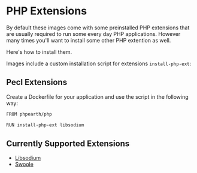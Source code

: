# PHP Extensions

By default these images come with some preinstalled PHP extensions that are usually
required to run some every day PHP applications. However many times you'll want
to install some other PHP extention as well.

Here's how to install them.

Images include a custom installation script for extensions `install-php-ext`:

## Pecl Extensions

Create a Dockerfile for your application and use the script in the following way:

```bash
FROM phpearth/php

RUN install-php-ext libsodium
```

## Currently Supported Extensions

* [Libsodium](https://github.com/jedisct1/libsodium-php)
* [Swoole](https://github.com/swoole/swoole-src)
